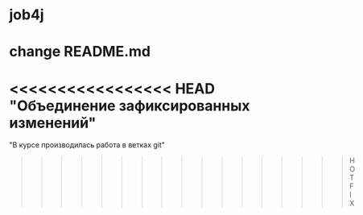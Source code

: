 # job4j
# change README.md
<<<<<<<<<<<<<<<<< HEAD
"Объединение зафиксированных изменений"
=======================
"В курсе производилась работа в ветках git"
>>>>>>>>>>>>>>>>> HOTFIX